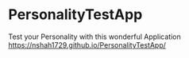 # PersonalityTestApp
Test your Personality with this wonderful Application
https://nshah1729.github.io/PersonalityTestApp/
